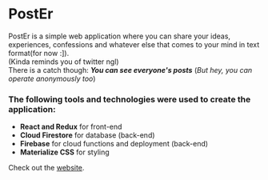 # PostEr
PostEr is a simple web application where you can share your ideas,<br/>
experiences, confessions and whatever else that comes to your mind in text format(for now :]).<br/>
(Kinda reminds you of twitter ngl)<br/>
There is a catch though: ***You can see everyone's posts*** (*But hey, you can operate anonymously too*)
### The following tools and technologies were used to create the application:  ###
* **React and Redux**  for front-end  
* **Cloud Firestore** for database (back-end)  
* **Firebase** for cloud functions and deployment (back-end)
* **Materialize CSS** for styling 

Check out the [website](https://react-firebase-tutorial-f7.firebaseapp.com/).
